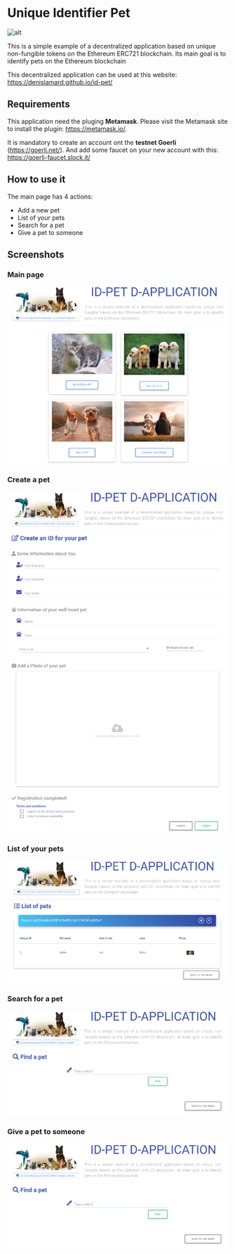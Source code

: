 # Unique Identifier Pet

![alt](https://denislamard.github.io/id-pet/assets/pets.png)

This is a simple example of a decentralized application based on unique non-fungible tokens on the Ethereum ERC721 blockchain. Its main goal is to identify pets on the Ethereum blockchain

This decentralized application can be used at this website: https://denislamard.github.io/id-pet/

## Requirements

This application need the pluging **Metamask**. Please visit the Metamask site to install the plugin: https://metamask.io/.

It is mandatory to create an account ont the **testnet Goerli** (https://goerli.net/). And add some faucet on your new account with this: https://goerli-faucet.slock.it/


## How to use it

The main page has 4 actions:
- Add a new pet
- List of your pets
- Search for a pet
- Give a pet to someone

## Screenshots

### Main page
![alt](https://raw.githubusercontent.com/denislamard/id-pet/master/media/image_01.png)

### Create a pet
![alt](https://raw.githubusercontent.com/denislamard/id-pet/master/media/image_02.png)

### List of your pets
![alt](https://raw.githubusercontent.com/denislamard/id-pet/master/media/image_03.png)

### Search for a pet
![alt](https://raw.githubusercontent.com/denislamard/id-pet/master/media/image_04.png)

### Give a pet to someone
![alt](https://raw.githubusercontent.com/denislamard/id-pet/master/media/image_04.png)